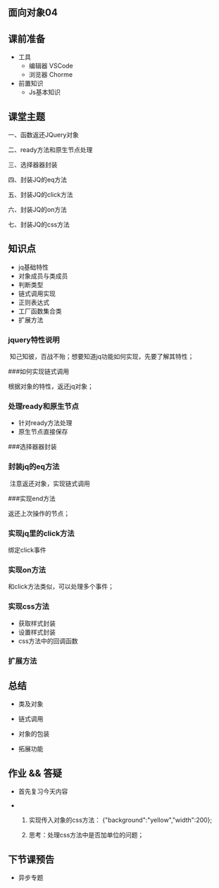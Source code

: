 ## 面向对象04

## 课前准备

- 工具
  - 编辑器 VSCode
  - 浏览器 Chorme
- 前置知识
  - Js基本知识

## 课堂主题

一、函数返还JQuery对象 

二、ready方法和原生节点处理

三、选择器器封装 

四、封装JQ的eq方法

 五、封装JQ的click方法 

六、封装JQ的on方法 

七、封装JQ的css方法 

## 知识点

-  jq基础特性
-  对象成员与类成员
- 判断类型
- 链式调用实现
- 正则表达式
- 工厂函数集合类
- 扩展方法

### jquery特性说明 

​	知己知彼，百战不殆；想要知道jq功能如何实现，先要了解其特性；

###如何实现链式调用

   根据对象的特性，返还jq对象；

### 处理ready和原生节点

- 针对ready方法处理
- 原生节点直接保存

###选择器器封装 

### 封装jq的eq方法

​	注意返还对象，实现链式调用

###实现end方法

返还上次操作的节点；

### 实现jq里的click方法

绑定click事件

### 实现on方法

和click方法类似，可以处理多个事件；

### 实现css方法

- 获取样式封装
- 设置样式封装
- css方法中的回调函数

### 扩展方法

## 总结

- 类及对象

- 链式调用

- 对象的包装

- 拓展功能

  



## 作业 && 答疑

- 首先复习今天内容  

- 1. 实现传入对象的css方法： {"background":"yellow","width":200};

  2. 思考：处理css方法中是否加单位的问题；

## 下节课预告

- 异步专题





